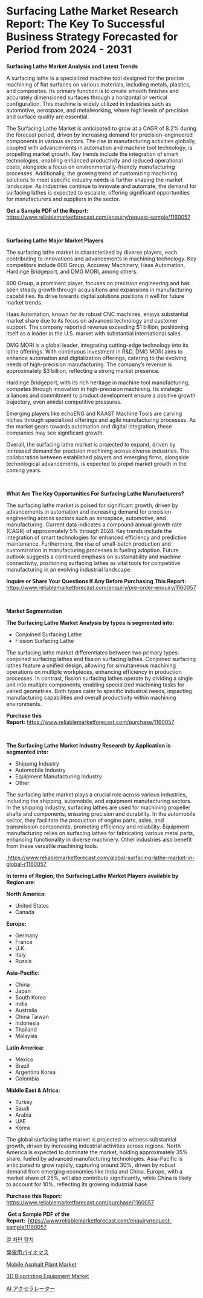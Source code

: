 <p><h1>Surfacing Lathe Market Research Report: The Key To Successful Business Strategy Forecasted for Period from 2024 - 2031</h1></p><p><strong>Surfacing Lathe Market Analysis and Latest Trends</strong></p>
<p><p>A surfacing lathe is a specialized machine tool designed for the precise machining of flat surfaces on various materials, including metals, plastics, and composites. Its primary function is to create smooth finishes and accurately dimensioned surfaces through a horizontal or vertical configuration. This machine is widely utilized in industries such as automotive, aerospace, and metalworking, where high levels of precision and surface quality are essential.</p><p>The Surfacing Lathe Market is anticipated to grow at a CAGR of 8.2% during the forecast period, driven by increasing demand for precision-engineered components in various sectors. The rise in manufacturing activities globally, coupled with advancements in automation and machine tool technology, is propelling market growth. Key trends include the integration of smart technologies, enabling enhanced productivity and reduced operational costs, alongside a focus on environmentally-friendly manufacturing processes. Additionally, the growing trend of customizing machining solutions to meet specific industry needs is further shaping the market landscape. As industries continue to innovate and automate, the demand for surfacing lathes is expected to escalate, offering significant opportunities for manufacturers and suppliers in the sector.</p></p>
<p><strong>Get a Sample PDF of the Report:&nbsp;</strong> <a href="https://www.reliablemarketforecast.com/enquiry/request-sample/1160057">https://www.reliablemarketforecast.com/enquiry/request-sample/1160057</a></p>
<p>&nbsp;</p>
<p><strong>Surfacing Lathe Major Market Players</strong></p>
<p><p>The surfacing lathe market is characterized by diverse players, each contributing to innovations and advancements in machining technology. Key competitors include 600 Group, Accuway Machinery, Haas Automation, Hardinge Bridgeport, and DMG MORI, among others.</p><p>600 Group, a prominent player, focuses on precision engineering and has seen steady growth through acquisitions and expansions in manufacturing capabilities. Its drive towards digital solutions positions it well for future market trends.</p><p>Haas Automation, known for its robust CNC machines, enjoys substantial market share due to its focus on advanced technology and customer support. The company reported revenue exceeding $1 billion, positioning itself as a leader in the U.S. market with substantial international sales.</p><p>DMG MORI is a global leader, integrating cutting-edge technology into its lathe offerings. With continuous investment in R&D, DMG MORI aims to enhance automation and digitalization offerings, catering to the evolving needs of high-precision manufacturing. The company’s revenue is approximately $3 billion, reflecting a strong market presence.</p><p>Hardinge Bridgeport, with its rich heritage in machine tool manufacturing, competes through innovation in high-precision machining. Its strategic alliances and commitment to product development ensure a positive growth trajectory, even amidst competitive pressures.</p><p>Emerging players like echoENG and KAAST Machine Tools are carving niches through specialized offerings and agile manufacturing processes. As the market gears towards automation and digital integration, these companies may see significant growth.</p><p>Overall, the surfacing lathe market is projected to expand, driven by increased demand for precision machining across diverse industries. The collaboration between established players and emerging firms, alongside technological advancements, is expected to propel market growth in the coming years.</p></p>
<p>&nbsp;</p>
<p><strong>What Are The Key Opportunities For Surfacing Lathe Manufacturers?</strong></p>
<p><p>The surfacing lathe market is poised for significant growth, driven by advancements in automation and increasing demand for precision engineering across sectors such as aerospace, automotive, and manufacturing. Current data indicates a compound annual growth rate (CAGR) of approximately 5% through 2028. Key trends include the integration of smart technologies for enhanced efficiency and predictive maintenance. Furthermore, the rise of small-batch production and customization in manufacturing processes is fueling adoption. Future outlook suggests a continued emphasis on sustainability and machine connectivity, positioning surfacing lathes as vital tools for competitive manufacturing in an evolving industrial landscape.</p></p>
<p><strong>Inquire or Share Your Questions If Any Before Purchasing This Report:</strong> <a href="https://www.reliablemarketforecast.com/enquiry/pre-order-enquiry/1160057">https://www.reliablemarketforecast.com/enquiry/pre-order-enquiry/1160057</a></p>
<p>&nbsp;</p>
<p><strong>Market Segmentation</strong></p>
<p><strong>The Surfacing Lathe Market Analysis by types is segmented into:</strong></p>
<p><ul><li>Conjoined Surfacing Lathe</li><li>Fission Surfacing Lathe</li></ul></p>
<p><p>The surfacing lathe market differentiates between two primary types: conjoined surfacing lathes and fission surfacing lathes. Conjoined surfacing lathes feature a unified design, allowing for simultaneous machining operations on multiple workpieces, enhancing efficiency in production processes. In contrast, fission surfacing lathes operate by dividing a single unit into multiple components, enabling specialized machining tasks for varied geometries. Both types cater to specific industrial needs, impacting manufacturing capabilities and overall productivity within machining environments.</p></p>
<p><strong>Purchase this Report:&nbsp;</strong><a href="https://www.reliablemarketforecast.com/purchase/1160057">https://www.reliablemarketforecast.com/purchase/1160057</a></p>
<p>&nbsp;</p>
<p><strong>The Surfacing Lathe Market Industry Research by Application is segmented into:</strong></p>
<p><ul><li>Shipping Industry</li><li>Automobile Industry</li><li>Equipment Manufacturing Industry</li><li>Other</li></ul></p>
<p><p>The surfacing lathe market plays a crucial role across various industries, including the shipping, automobile, and equipment manufacturing sectors. In the shipping industry, surfacing lathes are used for machining propeller shafts and components, ensuring precision and durability. In the automobile sector, they facilitate the production of engine parts, axles, and transmission components, promoting efficiency and reliability. Equipment manufacturing relies on surfacing lathes for fabricating various metal parts, enhancing functionality in diverse machinery. Other industries also benefit from these versatile machining tools.</p></p>
<p><a href="https://www.reliablemarketforecast.com/global-surfacing-lathe-market-in-global-r1160057">&nbsp;https://www.reliablemarketforecast.com/global-surfacing-lathe-market-in-global-r1160057</a></p>
<p><strong>In terms of Region, the Surfacing Lathe Market Players available by Region are:</strong></p>
<p>
    <p> <strong> North America: </strong>
        <ul>
            <li>United States</li>
            <li>Canada</li>
        </ul>
        </p> 
    <p> <strong> Europe: </strong>
        <ul>
            <li>Germany</li>
            <li>France</li>
            <li>U.K.</li>
            <li>Italy</li>
            <li>Russia</li>
        </ul>
        </p> 
    <p> <strong> Asia-Pacific: </strong>
        <ul>
            <li>China</li>
            <li>Japan</li>
            <li>South Korea</li>
            <li>India</li>
            <li>Australia</li>
            <li>China Taiwan</li>
            <li>Indonesia</li>
            <li>Thailand</li>
            <li>Malaysia</li>
        </ul>
        </p> 
    <p> <strong> Latin America: </strong>
        <ul>
            <li>Mexico</li>
            <li>Brazil</li>
            <li>Argentina Korea</li>
            <li>Colombia</li>
        </ul>
        </p> 
    <p> <strong> Middle East & Africa: </strong>
        <ul>
            <li>Turkey</li>
            <li>Saudi</li>
            <li>Arabia</li>
            <li>UAE</li>
            <li>Korea</li>
        </ul>
    </p>
    </p>
<p><p>The global surfacing lathe market is projected to witness substantial growth, driven by increasing industrial activities across regions. North America is expected to dominate the market, holding approximately 35% share, fueled by advanced manufacturing technologies. Asia-Pacific is anticipated to grow rapidly, capturing around 30%, driven by robust demand from emerging economies like India and China. Europe, with a market share of 25%, will also contribute significantly, while China is likely to account for 10%, reflecting its growing industrial base.</p></p>
<p><strong>Purchase this Report: </strong><a href="https://www.reliablemarketforecast.com/purchase/1160057">https://www.reliablemarketforecast.com/purchase/1160057</a></p>
<p>&nbsp;<strong>Get a Sample PDF of the Report:&nbsp;&nbsp;</strong><a href="https://www.reliablemarketforecast.com/enquiry/request-sample/1160057">https://www.reliablemarketforecast.com/enquiry/request-sample/1160057</a></p>
<p><strong></strong></p>
<p><p><a href="https://medium.com/@addiehirthe50/%EC%84%B8%EA%B3%84-thermal-cutoff-device-market-%EC%9D%80-2024%EC%97%90%EC%84%9C-2031%EB%A1%9C-%EC%97%B0%ED%8F%89%EA%B7%A0-%EC%A6%9D%EA%B0%80%EC%9C%A8%EC%9D%84-%EB%B3%B4%EC%9D%BC-%EA%B2%83%EC%9C%BC%EB%A1%9C-%EC%98%88%EC%83%81%EB%90%A9%EB%8B%88%EB%8B%A4-1726780ab47a">열 차단 장치</a></p><p><a href="https://medium.com/@dressleredward/biomass-for-power-generation-market-%E3%81%AF-%E3%82%B3%E3%82%B9%E3%83%88%E7%AE%A1%E7%90%86%E3%81%A8%E5%8A%B9%E7%8E%87%E5%90%91%E4%B8%8A%E3%82%92%E5%84%AA%E5%85%88%E3%81%97%E3%81%BE%E3%81%99-%E3%81%95%E3%82%89%E3%81%AB-%E5%A0%B1%E5%91%8A%E6%9B%B8%E3%81%AF%E5%B8%82%E5%A0%B4%E3%81%AE%E9%9C%80%E8%A6%81%E9%9D%A2%E3%81%A8%E4%BE%9B%E7%B5%A6%E9%9D%A2%E3%81%AE%E4%B8%A1%E6%96%B9%E3%82%92%E3%82%AB%E3%83%90%E3%83%BC%E3%81%97%E3%81%A6%E3%81%84%E3%81%BE%E3%81%99-biomass-acf1060e11e2">発電用バイオマス</a></p><p><a href="https://www.linkedin.com/pulse/strategic-market-insights-navigating-global-mobile-asphalt-8v15c?trackingId=%2F6y2EVV9TVi11hyogRL3BA%3D%3D">Mobile Asphalt Plant Market</a></p><p><a href="https://github.com/NorbertYates/Market-Research-Report-List-7/blob/main/3d-bioprinting-equipment-market.md">3D Bioprinting Equipment Market</a></p><p><a href="https://medium.com/@dressleredward/ai-accelerator-market-%E3%81%AF-%E3%82%B3%E3%82%B9%E3%83%88%E7%AE%A1%E7%90%86%E3%81%A8%E5%8A%B9%E7%8E%87%E5%90%91%E4%B8%8A%E3%82%92%E5%84%AA%E5%85%88%E3%81%97%E3%81%BE%E3%81%99-%E3%81%95%E3%82%89%E3%81%AB-%E5%A0%B1%E5%91%8A%E6%9B%B8%E3%81%AF%E5%B8%82%E5%A0%B4%E3%81%AE%E9%9C%80%E8%A6%81%E9%9D%A2%E3%81%A8%E4%BE%9B%E7%B5%A6%E9%9D%A2%E3%81%AE%E4%B8%A1%E6%96%B9%E3%82%92%E3%82%AB%E3%83%90%E3%83%BC%E3%81%97%E3%81%A6%E3%81%84%E3%81%BE%E3%81%99-ai-accelerator-%E5%B8%82%E5%A0%B4%E3%81%AF-2024-4e2696203fdf">AI アクセラレーター</a></p></p>